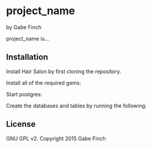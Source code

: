 project_name
=================

by Gabe Finch

project_name is...

Installation
------------

Install Hair Salon by first cloning the repository.


Install all of the required gems:


Start postgres:


Create the databases and tables by running the following:


License
-------

GNU GPL v2. Copyright 2015 Gabe Finch
